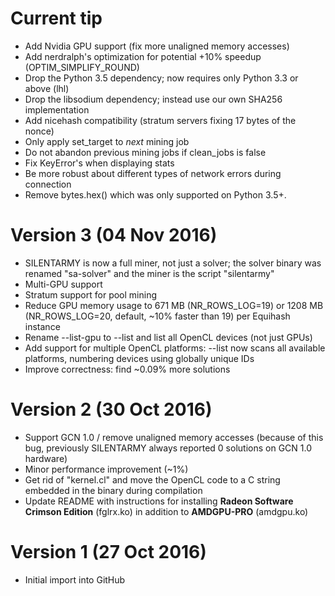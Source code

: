 # Current tip

* Add Nvidia GPU support (fix more unaligned memory accesses)
* Add nerdralph's optimization for potential +10% speedup (OPTIM_SIMPLIFY_ROUND)
* Drop the Python 3.5 dependency; now requires only Python 3.3 or above (lhl)
* Drop the libsodium dependency; instead use our own SHA256 implementation
* Add nicehash compatibility (stratum servers fixing 17 bytes of the nonce)
* Only apply set_target to *next* mining job
* Do not abandon previous mining jobs if clean_jobs is false
* Fix KeyError's when displaying stats
* Be more robust about different types of network errors during connection
* Remove bytes.hex() which was only supported on Python 3.5+.

# Version 3 (04 Nov 2016)

* SILENTARMY is now a full miner, not just a solver; the solver binary was
  renamed "sa-solver" and the miner is the script "silentarmy"
* Multi-GPU support
* Stratum support for pool mining
* Reduce GPU memory usage to 671 MB (NR_ROWS_LOG=19) or 1208 MB
  (NR_ROWS_LOG=20, default, ~10% faster than 19) per Equihash instance
* Rename --list-gpu to --list and list all OpenCL devices (not just GPUs)
* Add support for multiple OpenCL platforms: --list now scans all available
  platforms, numbering devices using globally unique IDs
* Improve correctness: find ~0.09% more solutions

# Version 2 (30 Oct 2016)

* Support GCN 1.0 / remove unaligned memory accesses (because of this bug,
  previously SILENTARMY always reported 0 solutions on GCN 1.0 hardware)
* Minor performance improvement (~1%)
* Get rid of "kernel.cl" and move the OpenCL code to a C string embedded in the
  binary during compilation
* Update README with instructions for installing
  **Radeon Software Crimson Edition** (fglrx.ko) in addition to
  **AMDGPU-PRO** (amdgpu.ko)

# Version 1 (27 Oct 2016)

* Initial import into GitHub
